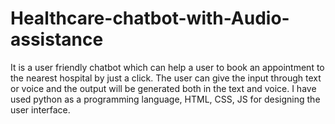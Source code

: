 # Healthcare-chatbot-with-Audio-assistance
It is a user friendly chatbot which can help a user to book an appointment to the nearest hospital by just a click. The user can give the input through text or voice and the output will be generated both in the text and voice. I have used python as a programming language, HTML, CSS, JS for designing the user interface.
